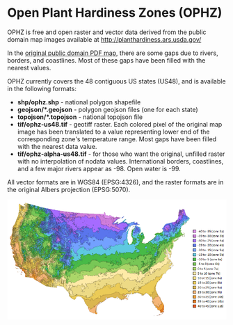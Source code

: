 Open Plant Hardiness Zones (OPHZ)
===

OPHZ is free and open raster and vector data derived from the public domain map images available at http://planthardiness.ars.usda.gov/

In the [original public domain PDF map](http://planthardiness.ars.usda.gov/PHZMWeb/Images/All_states_halfzones_poster_rgb_300dpi.pdf), there are some gaps due to rivers, borders, and coastlines.  Most of these gaps have been filled with the nearest values.

OPHZ currently covers the 48 contiguous US states (US48), and is available in the following formats:
* **shp/ophz.shp** - national polygon shapefile
* **geojson/\*.geojson** - polygon geojson files (one for each state)
* **topojson/\*.topojson** - national topojson file
* **tif/ophz-us48.tif** - geotiff raster.  Each colored pixel of the original map image has been translated to a value representing lower end of the corresponding zone's temperature range.  Most gaps have been filled with the nearest data value.
* **tif/ophz-alpha-us48.tif** - for those who want the original, unfilled raster with no interpolation of nodata values.  International borders, coastlines, and a few major rivers appear as -98.  Open water is -99.

All vector formats are in WGS84 (EPSG:4326), and the raster formats are in the original Albers projection (EPSG:5070).

![ophz](ophz.png)

